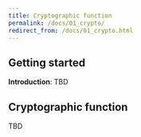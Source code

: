 ```yaml
---
title: Cryptographic function
permalink: /docs/01_crypto/
redirect_from: /docs/01_crypto.html
---
```


## Getting started

**Introduction**:  TBD

## Cryptographic function

TBD